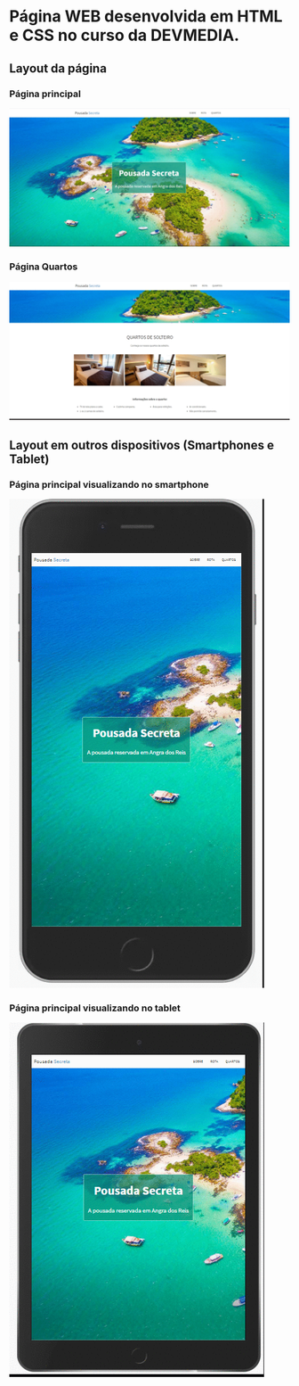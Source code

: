 # Página WEB desenvolvida em HTML e CSS no curso da DEVMEDIA. 

## Layout da página
### Página principal
![WEB](https://github.com/Teddy-ar/pagina-estatica/blob/master/assets/GIF_1.gif) 
### Página Quartos
![WEB2](https://github.com/Teddy-ar/pagina-estatica/blob/master/assets/GIF_2.gif)

## Layout em outros dispositivos (Smartphones e Tablet)
### Página principal visualizando no smartphone
![Smartphone](https://github.com/Teddy-ar/pagina-estatica/blob/master/assets/GIF_3.gif) 
### Página principal visualizando no tablet
![Tablet](https://github.com/Teddy-ar/pagina-estatica/blob/master/assets/GIF_4.gif)
